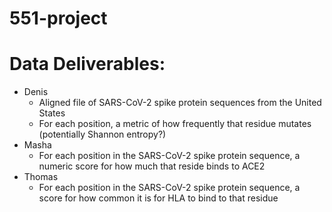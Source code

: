 # 551-project


# Data Deliverables:

* Denis
  * Aligned file of SARS-CoV-2 spike protein sequences from the United States
  * For each position, a metric of how frequently that residue mutates (potentially Shannon entropy?)
* Masha
  * For each position in the SARS-CoV-2 spike protein sequence, a numeric score for how much that reside binds to ACE2
* Thomas
  * For each position in the SARS-CoV-2 spike protein sequence, a score for how common it is for HLA to bind to that residue
